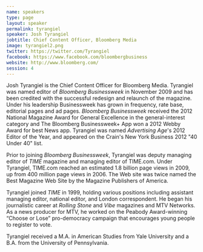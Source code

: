 ```yaml
---
name: speakers
type: page
layout: speaker
permalink: tyrangiel
speaker: Josh Tyrangiel
jobtitle: Chief Content Officer, Bloomberg Media
image: tyrangiel2.png
twitter: https://twitter.com/Tyrangiel
facebook: https://www.facebook.com/bloombergbusiness
website: http://www.bloomberg.com/
session: 4
---
```

Josh Tyrangiel is the Chief Content Officer for Bloomberg Media. Tyrangiel was named editor of <em>Bloomberg Businessweek</em> in November 2009 and has been credited with the successful redesign and relaunch of the magazine. Under his leadership Businessweek has grown in frequency, rate base, editorial pages and ad pages. <em>Bloomberg Businessweek</em> received the 2012 National Magazine Award for General Excellence in the general-interest category and The Bloomberg Businessweek+ App won a 2012 Webby Award for best News app. Tyrangiel was named <em>Advertising Age</em>'s 2012 Editor of the Year, and appeared on the Crain's New York Business 2012 "40 Under 40" list.

Prior to joining <em>Bloomberg Businessweek</em>, Tyrangiel was deputy managing editor of <em>TIME</em> magazine and managing editor of TIME.com. Under Tyrangiel, TIME.com reached an estimated 1.8 billion page views in 2009, up from 400 million page views in 2006. The Web site was twice named the Best Magazine Web Site by the Magazine Publishers of America.

Tyrangiel joined <em>TIME</em> in 1999, holding various positions including assistant managing editor, national editor, and London correspondent. He began his journalistic career at <em>Rolling Stone</em> and <em>Vibe</em> magazines and MTV Networks. As a news producer for MTV, he worked on the Peabody Award-winning “Choose or Lose” pro-democracy campaign that encourages young people to register to vote.

Tyrangiel received a M.A. in American Studies from Yale University and a B.A. from the University of Pennsylvania.